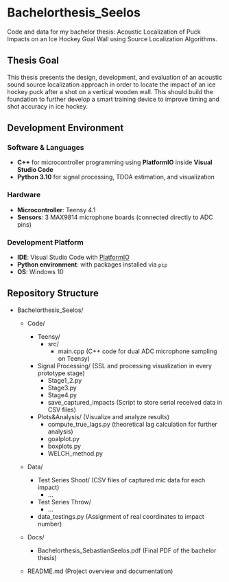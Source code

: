 # Bachelorthesis_Seelos
Code and data for my bachelor thesis: Acoustic Localization of Puck Impacts on an Ice Hockey Goal Wall using Source Localization Algorithms. 

## Thesis Goal
This thesis presents the design, development, and evaluation of an acoustic sound source localization approach in order to locate the impact of an ice hockey puck after
a shot on a vertical wooden wall. This should build the foundation to further develop a smart training device to improve timing and shot accuracy in ice hockey.

## Development Environment

### Software & Languages
- **C++** for microcontroller programming using **PlatformIO** inside **Visual Studio Code**
- **Python 3.10** for signal processing, TDOA estimation, and visualization

### Hardware
- **Microcontroller**: Teensy 4.1
- **Sensors**: 3 MAX9814 microphone boards (connected directly to ADC pins)

### Development Platform
- **IDE**: Visual Studio Code with [PlatformIO](https://platformio.org/)
- **Python environment**: with packages installed via `pip`
- **OS**: Windows 10

## Repository Structure

- Bachelorthesis_Seelos/
  - Code/
    - Teensy/
      - src/
        - main.cpp                    (C++ code for dual ADC microphone sampling on Teensy)
    - Signal Processing/              (SSL and processing visualization in every prototype stage)
      - Stage1_2.py                  
      - Stage3.py
      - Stage4.py
      - save_captured_impacts          (Script to store serial received data in CSV files)
    - Plots&Analysis/                  (Visualize and analyze results)
      - compute_true_lags.py            (theoretical lag calculation for further analysis)
      - goalplot.py
      - boxplots.py
      - WELCH_method.py
      
  - Data/
    - Test Series Shoot/                (CSV files of captured mic data for each impact)
      - ...            
    - Test Series Throw/
      - ...
    - data_testings.py                  (Assignment of real coordinates to impact number)
  
  - Docs/
    - Bachelorthesis_SebastianSeelos.pdf  (Final PDF of the bachelor thesis)

  - README.md                       (Project overview and documentation)


